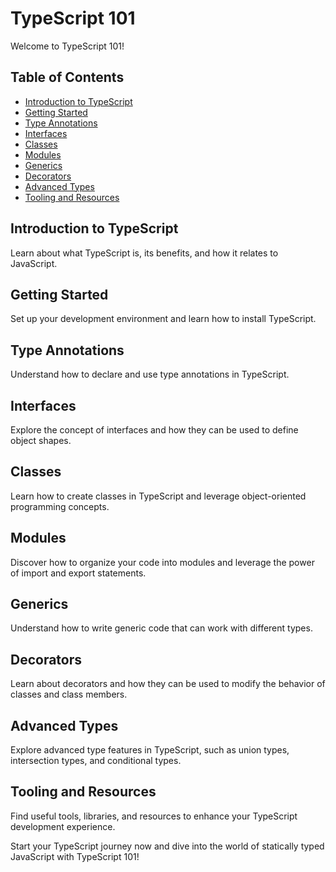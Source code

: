 # TypeScript 101

Welcome to TypeScript 101! 

## Table of Contents
- [Introduction to TypeScript](#introduction-to-typescript)
- [Getting Started](#getting-started)
- [Type Annotations](#type-annotations)
- [Interfaces](#interfaces)
- [Classes](#classes)
- [Modules](#modules)
- [Generics](#generics)
- [Decorators](#decorators)
- [Advanced Types](#advanced-types)
- [Tooling and Resources](#tooling-and-resources)

## Introduction to TypeScript
Learn about what TypeScript is, its benefits, and how it relates to JavaScript.

## Getting Started
Set up your development environment and learn how to install TypeScript.

## Type Annotations
Understand how to declare and use type annotations in TypeScript.

## Interfaces
Explore the concept of interfaces and how they can be used to define object shapes.

## Classes
Learn how to create classes in TypeScript and leverage object-oriented programming concepts.

## Modules
Discover how to organize your code into modules and leverage the power of import and export statements.

## Generics
Understand how to write generic code that can work with different types.

## Decorators
Learn about decorators and how they can be used to modify the behavior of classes and class members.

## Advanced Types
Explore advanced type features in TypeScript, such as union types, intersection types, and conditional types.

## Tooling and Resources
Find useful tools, libraries, and resources to enhance your TypeScript development experience.

Start your TypeScript journey now and dive into the world of statically typed JavaScript with TypeScript 101!
